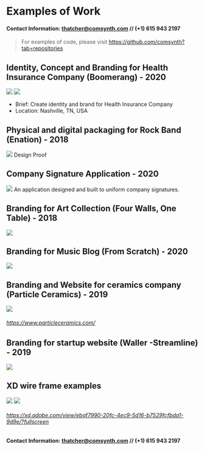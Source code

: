 # Examples of Work
#### Contact Information: [thatcher@comsynth.com](mailto:thatcher@comsynth.com) // (+1) **615 943 2197**
> For examples of code, please visit https://github.com/comsynth?tab=repositories
## Identity, Concept and Branding for Health Insurance Company (Boomerang) - 2020
![](examples_of_work/boomerang_v2.png)
![](examples_of_work/boomerang_dev.png)
 - Brief: Create identity and brand for Health Insurance Company
 - Location: Nashville, TN, USA
## Physical and digital packaging for Rock Band (Enation) - 2018
![](examples_of_work/Shock%20EP%20-%20Design%20Proof%20(W139).jpeg)
Design Proof
## Company Signature Application - 2020
![](examples_of_work/signatureapp.png)
An application designed and built to uniform company signatures.
## Branding for Art Collection (Four Walls, One Table)  - 2018
![](examples_of_work/four%20walls%20flyer.png)
## Branding for Music Blog (From Scratch) - 2020
![](examples_of_work/fader01.png)
## Branding and Website for ceramics company (Particle Ceramics) - 2019
![](examples_of_work/particle%20ceramics%20website.png)
###### https://www.particleceramics.com/
## Branding for startup website (Waller -Streamline) - 2019
![](examples_of_work/steamline%20v3.png)
## XD wire frame examples 
![](examples_of_work/streamline%20wire.png)
![](examples_of_work/streamline-%20lines.png)
###### https://xd.adobe.com/view/ebaf7990-20fc-4ec9-5d16-b7529fcfbda1-9d9e/?fullscreen
#### Contact Information: [thatcher@comsynth.com](mailto:thatcher@comsynth.com) // (+1) **615 943 2197**




